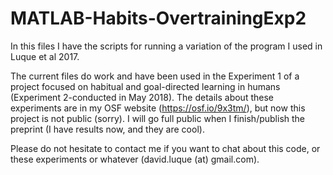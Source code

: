 # MATLAB-Habits-OvertrainingExp2
In this files I have the scripts for running a variation of the program I used in Luque et al 2017.

The current files do work and have been used in the Experiment 1 of a project focused on habitual and goal-directed learning in humans (Experiment 2-conducted in May 2018). The details about these experiments are in my OSF website (https://osf.io/9x3tm/), but now this project is not public (sorry). I will go full public when I finish/publish the preprint (I have results now, and they are cool).

Please do not hesitate to contact me if you want to chat about this code, or these experiments or whatever (david.luque (at) gmail.com).
